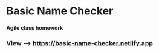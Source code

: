 # Basic Name Checker

#### Agile class homework

### View --> https://basic-name-checker.netlify.app

